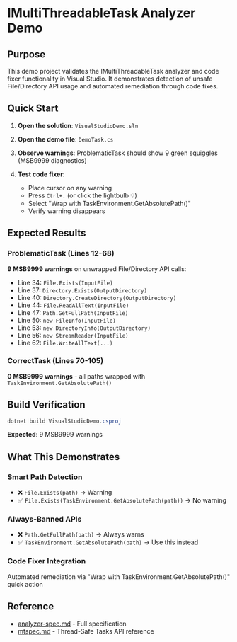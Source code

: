 # IMultiThreadableTask Analyzer Demo

## Purpose

This demo project validates the IMultiThreadableTask analyzer and code fixer functionality in Visual Studio. It demonstrates detection of unsafe File/Directory API usage and automated remediation through code fixes.

## Quick Start

1. **Open the solution**: `VisualStudioDemo.sln`

2. **Open the demo file**: `DemoTask.cs`

3. **Observe warnings**: ProblematicTask should show 9 green squiggles (MSB9999 diagnostics)

4. **Test code fixer**:
   - Place cursor on any warning
   - Press `Ctrl+.` (or click the lightbulb 💡)
   - Select "Wrap with TaskEnvironment.GetAbsolutePath()"
   - Verify warning disappears

## Expected Results

### ProblematicTask (Lines 12-68)

**9 MSB9999 warnings** on unwrapped File/Directory API calls:

- Line 34: `File.Exists(InputFile)`
- Line 37: `Directory.Exists(OutputDirectory)`
- Line 40: `Directory.CreateDirectory(OutputDirectory)`
- Line 44: `File.ReadAllText(InputFile)`
- Line 47: `Path.GetFullPath(InputFile)`
- Line 50: `new FileInfo(InputFile)`
- Line 53: `new DirectoryInfo(OutputDirectory)`
- Line 56: `new StreamReader(InputFile)`
- Line 62: `File.WriteAllText(...)`

### CorrectTask (Lines 70-105)

**0 MSB9999 warnings** - all paths wrapped with `TaskEnvironment.GetAbsolutePath()`

## Build Verification

```powershell
dotnet build VisualStudioDemo.csproj
```

**Expected**: 9 MSB9999 warnings

## What This Demonstrates

### Smart Path Detection
- ❌ `File.Exists(path)` → Warning
- ✅ `File.Exists(TaskEnvironment.GetAbsolutePath(path))` → No warning

### Always-Banned APIs
- ❌ `Path.GetFullPath(path)` → Always warns
- ✅ `TaskEnvironment.GetAbsolutePath(path)` → Use this instead

### Code Fixer Integration
Automated remediation via "Wrap with TaskEnvironment.GetAbsolutePath()" quick action

## Reference

- [analyzer-spec.md](../../../analyzer-spec.md) - Full specification
- [mtspec.md](../../../mtspec.md) - Thread-Safe Tasks API reference
